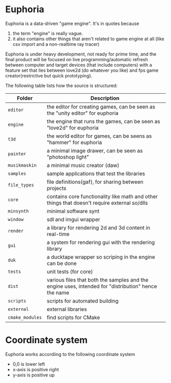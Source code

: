 # Euphoria

Euphoria is a data-driven "game engine". It's in quotes because

1. the term "engine" is really vague.
2. it also contains other things that aren't related to game engine at all (like csv import and a non-realtime ray tracer)

Euphoria is under heavy development, not ready for prime time, and the final product will be focused on live programming/automatic refresh between computer and target devices (that include computers) with a feature set that lies between love2d (do whatever you like) and fps game creator(restrictive but quick prototyping).

The following table lists how the source is structured:
 
| Folder          | Description|
| ---             | --- |
| `editor`        | the editor for creating games, can be seen as the "unity editor" for euphoria |
| `engine`        | the engine that runs the games, can be seen as "love2d" for euphoria |
| `t3d`           | the world editor for games, can be seens as "hammer" for euphoria |
| `painter`       | a minimal image drawer, can be seen as "photoshop light" |
| `musikmaskin`   | a minimal music creator (daw) |
| `samples`       | sample applications that test the libraries |
| `file_types`    | file definitions(gaf), for sharing between projects |
| `core`          | contains core functionality like math and other things that doesn't require external so/dlls|
| `minsynth`      | minimal software synt |
| `window`        | sdl and imgui wrapper |
| `render`        | a library for rendering 2d and 3d content in real-time |
| `gui`           | a system for rendering gui with the rendering library|
| `duk`           | a ducktape wrapper so scriping in the engine can be done |
| `tests`         | unit tests (for core) |
| `dist`          | various files that both the samples and the engine uses, intended for "distribution" hence the name |
| `scripts`       | scripts for automated building |
| `external`      | external libraries |
| `cmake_modules` | find scripts for CMake |

# Coordinate system

Euphoria works accordiing to the following coordinate system

* 0,0 is lower left
* x-axis is positive right
* y-axis is positive up

